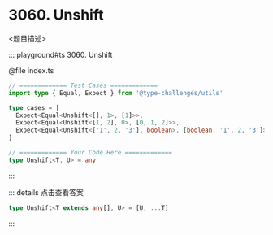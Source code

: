 # 3060. Unshift

<题目描述>

::: playground#ts 3060. Unshift

@file index.ts

```ts
// ============= Test Cases =============
import type { Equal, Expect } from '@type-challenges/utils'

type cases = [
  Expect<Equal<Unshift<[], 1>, [1]>>,
  Expect<Equal<Unshift<[1, 2], 0>, [0, 1, 2]>>,
  Expect<Equal<Unshift<['1', 2, '3'], boolean>, [boolean, '1', 2, '3']>>,
]

// ============= Your Code Here =============
type Unshift<T, U> = any
```

:::

::: details 点击查看答案

```ts
type Unshift<T extends any[], U> = [U, ...T]
```

:::
